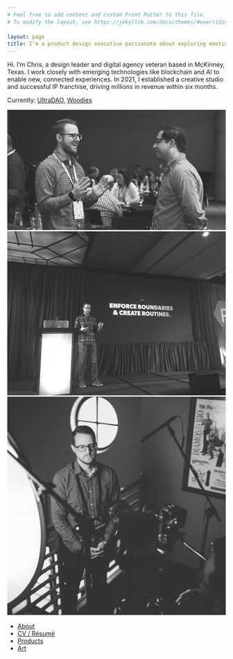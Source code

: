 ```yaml
---
# Feel free to add content and custom Front Matter to this file.
# To modify the layout, see https://jekyllrb.com/docs/themes/#overriding-theme-defaults

layout: page
title: I’m a product design executive passionate about exploring emotional design to create meaningful digital products. 
---
```


Hi. I’m Chris, a design leader and digital agency veteran based in McKinney, Texas. I work closely with emerging technologies like blockchain and AI to enable new, connected experiences. In 2021, I established a creative studio and successful IP franchise, driving millions in revenue within six months. 

Currently: <a href="https://ultradao.org">UltraDAO</a>, <a href="https://woodiesofficial.com">Woodies</a>

<div class="image-collage">
    <img src="/assets/images/cw-media-2.jpg" alt="">
    <img src="/assets/images/cw-media-1.jpg" alt="">
    <img src="/assets/images/cw-media-3.jpg" alt="">
</div>

<ul class="text-2xl text-bold list-none mt-12 ml-0 pl-0">
    <li><a href="/about">About</a></li>
    <li><a href="/resume">CV / Résumé</a></li>
    <li><a href="/products">Products</a></li>
    <li><a href="/art">Art</a></li>
</ul>